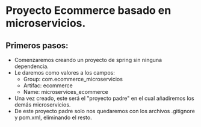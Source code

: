 # Proyecto Ecommerce basado en microservicios.

## Primeros pasos:
- Comenzaremos creando un proyecto de spring sin ninguna dependencia.
- Le daremos como valores a los campos:
  - Group: com.ecommerce_microservicios
  - Artifac: ecommerce
  - Name: microservices_ecommerce
- Una vez creado, este será el "proyecto padre" en el cual añadiremos los demás microservicios.
- De este proyecto padre solo nos quedaremos con los archivos .gitignore y pom.xml, eliminando el resto.

